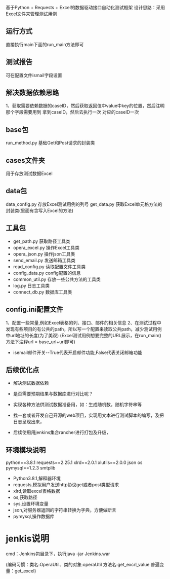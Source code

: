基于Python + Requests + Excel的数据驱动接口自动化测试框架
设计思路：采用Excel文件来管理测试用例


## 运行方式
直接执行main下面的run_main方法即可

## 测试报告
可在配置文件ismail字段设置

## 解决数据依赖思路
1、获取需要依赖数据的caseID，然后获取返回值中value中key的位置，然后注明那个字段需要用到
拿到caseID，然后去执行一次 对应的caseID一次




## base包
run_method.py       基础Get和Post请求的封装类

## cases文件夹
用于存放测试数据Excel

## data包
data_config.py      存放Excel测试用例的列号
get_data.py         获取Excel单元格方法的封装类(里面有含写入Excel的方法)

## 工具包
* get_path.py         获取路径工具类
* opera_excel.py      操作Excel工具类
* opera_json.py       操作json工具类
* send_email.py       发送邮箱工具类
* read_config.py      读取配置文件工具类
* config_data.py      config配置的信息
* common_util.py      存放一些公共方法的工具类
* log.py              日志工具类
* connect_db.py       数据库工具类

## config.ini配置文件
1、配置一些常量,例如Excel表格的列、接口、邮件的相关信息
2、在测试过程中发现有些项目的有公共的path，所以写一个配置来读取公共path，减少测试用例中url地址的长度(为了美观)
    (Excel测试用例想要完整的URL展示，在run_main()方法下注释url = base_url+url即可)
* isemail邮件开关--True代表开启邮件功能,False代表关闭邮箱功能

## 后续优化点
* 解决测试数据依赖
* 是否需要预期结果与数据库进行对比呢？


* 实现各种方法供测试数据准备用，如：生成随机数，随机字符串等
* 找一套或者开发自己开源的web项目，实现用文本进行测试脚本的编写，及把日志呈现出来，
* 后续使用用jenkins集合rancher进行打包及升级，



## 环境模块说明
python==3.8.1
requests==2.25.1
xlrd==2.0.1
xlutils==2.0.0
json
os
pymysql==1.2.3
smtplib


* Python3.8.1,解释器环境
* requests,模拟用户发送http协议get或者post类型请求
* xlrd,读取excel表格数据
* os,获取路径
* sys,设置环境变量
* json,对服务器返回的字符串转换为字典，方便做断言
* pymysql,操作数据库



# jenkis说明
cmd：Jenkins包目录下，执行java -jar Jenkins.war

(编码习惯：类名:OperaUtil、类的对象:operaUtil
         方法名:get_excrl_value 普遍变量：get_excel)
